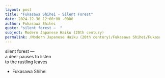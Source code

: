 ```yaml
---
layout: post
title: "Fukasawa Shihei - Silent Forest"
date: 2024-12-30 12:00:00 -0000
author: Fukasawa Shihei
quote: "silent forest —  "
subject: Modern Japanese Haiku (20th century)
permalink: /Modern Japanese Haiku (20th century)/Fukasawa Shihei/Fukasawa Shihei - Silent Forest
---
```


silent forest —  
a deer pauses to listen  
to the rustling leaves


- Fukasawa Shihei
